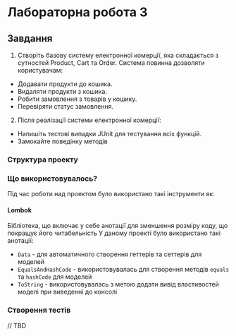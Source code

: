# Лабораторна робота 3

## Завдання
1. Створіть базову систему електронної комерції, яка складається з сутностей Product, Cart та Order. Система повинна дозволяти користувачам:

- Додавати продукти до кошика.
- Видаляти продукти з кошика.
- Робити замовлення з товарів у кошику.
- Перевіряти статус замовлення.

2. Після реалізації системи електронної комерції:
- Напишіть тестові випадки JUnit для тестування всіх функцій.
- Замокайте поведінку методів 


### Структура проекту

### Що використовувалось?

Під час роботи над проектом було використано такі інструменти як:

#### Lombok

Бібліотека, що включає у себе анотації для зменшення розміру коду, що покращує його читабельність
У даному проекті було використано такі анотації:

- `Data` - для автоматичного створення геттерів та сеттерів для моделей
- `EqualsAndHashCode` - використовувалась для створення методів `equals` та `hashCode` для моделей
- `ToString` - використовувалась з метою додати вивід властивостей моделі при виведенні до консолі


### Створення тестів

// TBD
